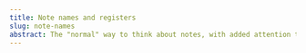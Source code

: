 ```yaml
---
title: Note names and registers
slug: note-names
abstract: The "normal" way to think about notes, with added attention to distinguishing between the same notes in different octaves. 
---
```


